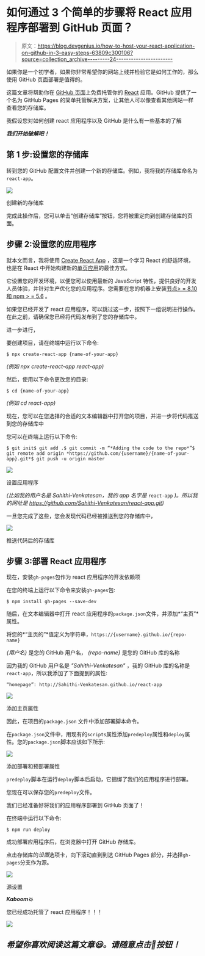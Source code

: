 # 如何通过 3 个简单的步骤将 React 应用程序部署到 GitHub 页面？

> 原文：<https://blog.devgenius.io/how-to-host-your-react-application-on-github-in-3-easy-steps-63809c300106?source=collection_archive---------24----------------------->

如果你是一个初学者，如果你非常希望你的网站上线并检验它是如何工作的，那么使用 GitHub 页面部署是值得的。

这篇文章将帮助你在 [GitHub 页面](https://pages.github.com/)上免费托管你的 [React](https://reactjs.org/) 应用。GitHub 提供了一个名为 GitHub Pages 的简单托管解决方案，让其他人可以像查看其他网站一样查看您的存储库。

我假设您对如何创建 react 应用程序以及 GitHub 是什么有一些基本的了解

***我们开始破解吧！***

## **第 1 步:设置您的存储库**

转到您的 GitHub 配置文件并创建一个新的存储库。例如，我将我的存储库命名为`react-app`。

![](img/e2c6118cbd60974886779674317974e0.png)

创建新的存储库

完成此操作后，您可以单击“创建存储库”按钮，您将被重定向到创建存储库的页面。

## 步骤 2:设置您的应用程序

就本文而言，我将使用 [Create React App](https://reactjs.org/docs/create-a-new-react-app.html) ，这是一个学习 React 的舒适环境，也是在 React 中开始构建新的[单页应用](https://reactjs.org/docs/glossary.html#single-page-application)的最佳方式。

它设置您的开发环境，以便您可以使用最新的 JavaScript 特性，提供良好的开发人员体验，并针对生产优化您的应用程序。您需要在您的机器上安装[节点> = 8.10 和 npm > = 5.6](https://nodejs.org/en/) 。

如果您已经开发了 react 应用程序，可以跳过这一步，按照下一组说明进行操作。在此之前，请确保您已经将代码发布到了您的存储库中。

进一步进行，

要创建项目，请在终端中运行以下命令:

```
$ npx create-react-app {name-of-your-app}
```

*(例如 npx create-react-app react-app)*

然后，使用以下命令更改您的目录:

```
$ cd {name-of-your-app}
```

*(例如 cd react-app)*

现在，您可以在您选择的合适的文本编辑器中打开您的项目，并进一步将代码推送到您的存储库中

您可以在终端上运行以下命令:

```
$ git init$ git add .$ git commit -m “*Adding the code to the repo*”$ git remote add origin *https://github.com/{username}/{name-of-your-app}.git*$ git push -u origin master
```

![](img/2eda9aa77f810eb4dad7c5856d6ff4c2.png)

设置应用程序

*(比如我的用户名是 Sahithi-Venkatesan，我的 app 名字是* `react-app` *)。所以我的网址是 https://github.com/Sahithi-Venkatesan/react-app.git)*

一旦您完成了这些，您会发现代码已经被推送到您的存储库中，

![](img/60d92be02f7d627665cbd5d241469e27.png)

推送代码后的存储库

## 步骤 3:部署 React 应用程序

现在，安装`gh-pages`包作为 react 应用程序的开发依赖项

在您的终端上运行以下命令来安装`gh-pages`包:

```
$ npm install gh-pages --save-dev
```

随后，在文本编辑器中打开 react 应用程序的`package.json`文件，并添加*“主页”*属性。

将您的*“主页的”*值定义为字符串，`https://{username}.github.io/{repo-name}`

*{用户名}* 是您的 GitHub 用户名， *{repo-name}* 是您的 GitHub 库的名称

因为我的 GitHub 用户名是 *"Sahithi-Venkatesan"* ，我的 GitHub 库的名称是`react-app`，所以我添加了下面提到的属性:

```
“homepage”: http://Sahithi-Venkatesan.github.io/react-app
```

![](img/038c5fed08d7d2bc5b9b4abcd50176f6.png)

添加主页属性

因此，在项目的`package.json` 文件中添加部署脚本命令。

在`package.json`文件中，用现有的`scripts`属性添加`predeploy`属性和`deploy`属性。您的`package.json`脚本应该如下所示:

![](img/e97e98483df527c7763932b23da604b0.png)

添加部署和预部署属性

`predeploy`脚本在运行`deploy`脚本后启动，它捆绑了我们的应用程序进行部署。

您现在可以保存您的`predeploy`文件。

我们已经准备好将我们的应用程序部署到 GitHub 页面了！

在终端中运行以下命令:

```
$ npm run deploy
```

成功部署应用程序后，在浏览器中打开 GitHub 存储库。

点击存储库的*设置*选项卡，向下滚动直到到达 GitHub Pages 部分，并选择`gh-pages`分支作为源。

![](img/16ef8b44fa25ec23dc1a5aa616a9e86f.png)

源设置

***Kaboom💥***

您已经成功托管了 react 应用程序！！！

![](img/c2d766133456eaf930ab2c7614d2b181.png)

## ***希望你喜欢阅读这篇文章😃。请随意点击👏按钮！***